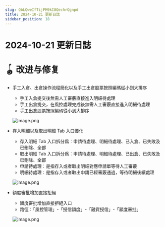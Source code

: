 ```yaml
---
slug: QbLQweIfTijPM9kI8QechrQgnpd
title: 2024-10-21 更新日誌
sidebar_position: 18
---
```



# 2024-10-21 更新日誌


# 🪀 改进与修复

- 手工入倉、出倉操作流程簡化以及手工出倉股票按照編碼從小到大排序
    - 手工入倉提交後無需人工審覈直接進入明細待處理
    - 手工出倉提交，在風控處理完成後無需人工審覈直接進入明細待處理
    - 手工出倉股票按照編碼從小到大排序

    ![image.png](/assets/f7b878a8c6a79dfa5b9102cbd38dd82d.png)

- 存入明細以及取出明細 Tab 入口優化
    - 存入明細 Tab 入口拆分爲：申請待處理、明細待處理、已入倉、已失敗及已刪除、全部
    - 取出明細 Tab 入口拆分爲：申請待處理、明細待處理、已出倉、已失敗及已刪除、全部
    - 申請待處理：是指存入或者取出明細對應申請單等待人工審覈
    - 明細待處理：是指存入或者取出申請已經審覈通過，等待明細後續處理

    ![image.png](/assets/636afa5c3ae6415652f5639205997293.png)

- 額度審批增加直接拒絕
    - 額度審批增加直接拒絕入口
    - 路徑：「風控管理」-「授信額度」-「融資授信」-「額度審批」

    ![image.png](/assets/2a24e833fcab3bd3983bb1bc4a5cb102.png)

